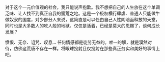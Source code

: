 
对于这个一元价值观的社会，我只能说声抱歉。我不想把自己的人生放在这个单调乏味、让人找不到真正自我的蛮荒之地。这是一个极权横行肆虐、普通人只能做牛做奴隶的国度，对少部分人来说，这简直是可以任由自己人性阴暗面释放的天堂，同时也是大多数人的吃人般的地狱。仅仅是活着，已经是莫大的恩赐了，谈何成长发展？

愤恨、无奈、诅咒、叹息... 任何情感都是徒劳无益的。唯一的解，就是漠然对待，仿佛这荒唐不存在一样。将眼球投射且仅投射在那些真正务实和美好的事情上吧。